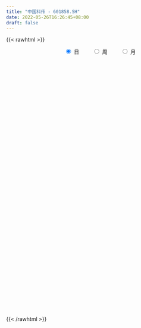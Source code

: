 ```yaml
---
title: "中国科传 - 601858.SH"
date: 2022-05-26T16:26:45+08:00
draft: false
---
```

{{< rawhtml >}}
    <div style="text-align: center">
        <label style="padding: 1rem;"><input style="margin-right: .5rem" type="radio" name="period" value="D" checked onclick="period_change(this)">日</label>
        <label style="padding: 1rem;"><input style="margin-right: .5rem" type="radio" name="period" value="W" onclick="period_change(this)">周</label>
        <label style="padding: 1rem;"><input style="margin-right: .5rem" type="radio" name="period" value="M" onclick="period_change(this)">月</label>
    </div>
    <div id="chart" style="height: 700px;"></div> 
    <script type="text/javascript">
        const D_v = [39406.49,16692.0,19010.21,21218.04,21566.32,25440.24,28082.03,21940.53,26221.08,32597.27,21403.2,27116.36,20577.0,17203.76,46041.04,13605.87,13523.92,15874.65,15093.33,42358.69,34094.04,13879.31,17635.33,15023.29,19244.38,21261.14,18899.7,31081.29,23337.58,22625.98,22853.0,15606.69,18237.94,12705.27,12821.27,10513.17,17553.24,26326.17,27180.14,19707.0,24884.36,16166.0,40531.16,35163.23,25353.0,12984.94,16773.32,18463.05,29772.71,19699.76,25048.66,27123.67,18246.99,21120.71,24139.57,28424.4,18717.94,11241.9,12782.73,12060.93,11306.0,13937.72,20019.0,15811.71,13445.22,14418.34,13661.59,12103.07,11683.7,17257.89,18188.13,27841.06,30797.78,16288.0,70909.4,34102.53,54784.49,46647.43,47448.19,42413.69,32607.28,63950.05,40221.82,32043.93,32840.97,32495.59,22792.63,31549.68,28760.06,58079.52,81816.86,39825.45,36144.0,24870.06,27213.0,25392.0,28769.58,21163.66,17530.0,16304.72,16152.0,14170.73,14531.14,13420.58,23321.0,23006.54,28191.32,18012.0,17338.26,26193.0,21781.61,19162.76,72332.66,40427.47,19938.6,15646.63,27261.33,18945.0,22229.89,18215.35,32114.0,19077.0,24574.0,24501.0,50056.31,22811.99,18759.03,18025.55,18940.0,16675.0,14286.77,17281.92,15219.0,13705.0,19361.28,15707.19,17037.0,21424.79,19747.85,17384.0,22414.92,23730.0,27518.8,59342.02,46647.63,67022.44,43686.81,40716.57,36373.0,38881.37,30996.0,29814.68,26384.18,17655.0,20641.36,56750.04,34499.64,53220.11,41638.4,45286.21,66148.33,39102.54,30677.5,24430.12,33469.4,34491.86,43176.0,33135.35,31469.04,43404.09,26912.46,23121.0,32938.0,38539.78,27064.51,20102.59,31705.43,27269.85,22592.0,136174.24,202810.71,105909.26,77133.48,57512.81,63627.07,42325.03,62923.2,53876.11,42613.6,78265.75,58317.52,25920.87,23540.22,39137.13,38843.57,45010.16,39545.05,48785.0,80090.61,68202.74,62185.81,48339.0,81224.81,45601.54,32031.02,50235.87,32655.76,21224.64,21183.14,25702.99,19973.0,28714.19,25050.17,28585.8,37535.63,52873.89,48445.45,34954.39,33772.76,44695.58,47867.65,47063.38,29438.0,53684.53,36379.55,30469.83,28869.68,30461.54,36731.29,55694.68,51777.0,38820.5,33303.58,27033.69,30671.69,27508.0,24788.39,24553.52,38203.0,15362.0,20816.79,87877.25,126583.25,66244.0,40886.0,38338.47,71533.41,51654.0,35753.65,27099.89]
const D_histogram = [0.0,-0.0031015385,-0.0110789428,-0.0185674671,-0.0277971981,-0.0270220308,-0.0149964013,-0.0051946261,-0.0022601012,-0.0099752123,-0.0140144879,-0.0099220881,-0.0164389015,-0.0211533402,-0.0374743009,-0.0421388219,-0.037918685,-0.0350867271,-0.0313298632,-0.0358044042,-0.0451220619,-0.046341324,-0.0423151316,-0.0332459474,-0.026386957,-0.0199682471,-0.0141228461,0.0003999764,0.0121582771,0.0190508394,0.02125723,0.0256464094,0.0187345504,0.0146317002,0.0137475652,0.0155340494,0.0156744873,0.0211218941,0.0225419602,0.0238646538,0.0237262327,0.0168816029,-0.0027804913,-0.0185902643,-0.0323906848,-0.0371144734,-0.0364551613,-0.0355641828,-0.0389608852,-0.0403109262,-0.0478736308,-0.0594629262,-0.0613457731,-0.0562681081,-0.0418602492,-0.0184352215,-0.001393371,0.008204735,0.0132535739,0.0221760874,0.0285410318,0.0322660532,0.0410875523,0.0391456312,0.036851751,0.0267154065,0.0217066809,0.0201249393,0.0188136837,0.0253559411,0.0351435277,0.0444575133,0.0528850727,0.0563656552,0.0704745278,0.0833248275,0.0996281433,0.1106322568,0.104722393,0.1004076534,0.0932609834,0.1055612229,0.1004470656,0.086371585,0.0716875587,0.0489321819,0.0375154264,0.0132968266,-0.0119628585,0.001128766,-0.002635737,-0.022505575,-0.0469097842,-0.0619208205,-0.0758599545,-0.0786509786,-0.0709381287,-0.0651805884,-0.0665454479,-0.0574732083,-0.0479473756,-0.0474617907,-0.0423489118,-0.0396126516,-0.0345901042,-0.0251281255,-0.0350203434,-0.040490596,-0.0479156136,-0.0579819288,-0.0588330866,-0.0479860609,-0.0621749214,-0.0752158616,-0.0732805385,-0.0657218751,-0.0523323486,-0.0358707752,-0.0201794183,-0.0051092155,0.0087933,0.0193005672,0.029637667,0.0367059645,0.0412712478,0.0426579519,0.0514551142,0.0490023305,0.0465351343,0.0428058229,0.0332779626,0.022453833,0.0081425858,0.0032263441,0.0089163105,0.0126391468,0.0174577662,0.0175653984,0.0204181874,0.0222427959,0.0245529692,0.0263522442,0.0295914449,0.0430685636,0.0538616598,0.0616457325,0.0548698945,0.0443037406,0.0452165175,0.0512586293,0.0454040797,0.0431453562,0.0406077893,0.0309159758,0.0127103798,0.0245554463,0.0277553622,0.0418982528,0.042279624,0.0358337153,0.0208975963,0.0186060934,0.014106882,0.009065802,-0.0030912549,-0.014596893,-0.0097415815,-0.0184763996,-0.0116167071,-0.0304155121,-0.0399910665,-0.0508506716,-0.0867188063,-0.0870442852,-0.1018911073,-0.0980256818,-0.0824109936,-0.061339165,-0.0365353689,0.0359774623,0.0681397797,0.0782752836,0.0738950825,0.0674978574,0.0447016731,0.0280363078,0.0268723494,0.0098970762,0.0062150739,-0.0240558276,-0.0297835056,-0.0369905989,-0.0325374881,-0.0183825606,-0.0090576758,0.0018770635,-0.0014347297,-0.014775447,-0.0126092519,-0.0027229709,0.012128238,0.004396311,-0.0502801729,-0.0669439249,-0.0747103287,-0.0578155168,-0.0466390659,-0.0376118311,-0.0290428276,-0.0313548677,-0.0275307372,-0.0180837632,-0.0100337457,0.0012087968,0.0189656574,0.0340879061,0.0568992309,0.0557628319,0.0503979436,0.0297855565,0.031899636,0.0129749801,0.0105440902,-0.0184596725,-0.0402201163,-0.0428064904,-0.0427144321,-0.0631872376,-0.0812925805,-0.1331557179,-0.1718846913,-0.1750705397,-0.1790251528,-0.1541283221,-0.1267798715,-0.1105266665,-0.0807680247,-0.0515784669,-0.0305399734,-0.0079855552,0.0156312292,0.0801217082,0.1098699951,0.1102890892,0.1060917586,0.1028082287,0.103226142,0.0782652717,0.0742654709,0.073871423]
const D_fast = [0.0,-0.0038769231,-0.0146240631,-0.0267544542,-0.0429334847,-0.0489138251,-0.040637296,-0.0321341772,-0.0297646776,-0.0399735919,-0.0475164894,-0.0459046116,-0.0565311505,-0.0665339242,-0.0922234601,-0.1074226866,-0.112682221,-0.1186219448,-0.1226975467,-0.1361231887,-0.1567213619,-0.169525955,-0.1760785456,-0.1753208482,-0.175058597,-0.1736319489,-0.1713172594,-0.1566944428,-0.1418965728,-0.1302413007,-0.1227206025,-0.1119198208,-0.1141480422,-0.1145929674,-0.1120402111,-0.1063702145,-0.1023111549,-0.0915832745,-0.0845277183,-0.0772388613,-0.0714457242,-0.0740699533,-0.0944271703,-0.1148845093,-0.1367826011,-0.150785008,-0.1592394862,-0.1672395534,-0.1803764772,-0.1918042496,-0.211335362,-0.2377903889,-0.2550096791,-0.2639990411,-0.2600562445,-0.2412400222,-0.2245465144,-0.2128972247,-0.2045349922,-0.190068457,-0.1765682546,-0.1647767199,-0.1456833327,-0.1378388461,-0.1309197885,-0.1343772814,-0.1339593367,-0.1305098435,-0.1271176782,-0.1142364355,-0.095662967,-0.0752346031,-0.0535857755,-0.0360137792,-0.0042862747,0.029395232,0.0706055836,0.1092677612,0.1295384957,0.1503256695,0.1664942453,0.2051847905,0.2251823996,0.2326998152,0.2359376786,0.2254153473,0.2233774484,0.2024830553,0.1742326555,0.1876064716,0.1831830343,0.1576868025,0.1215551473,0.0910639058,0.0581597832,0.0357060144,0.0256843321,0.0151467254,-0.0028544961,-0.0081505585,-0.0106115698,-0.0219914325,-0.0274657815,-0.0346326843,-0.038257663,-0.0350777156,-0.0537250194,-0.069317921,-0.0887218419,-0.1132836393,-0.1288430688,-0.1299925583,-0.1597251491,-0.1915700548,-0.2079548663,-0.2168266717,-0.2165202323,-0.2090263527,-0.1983798504,-0.1845869515,-0.168486111,-0.1531537019,-0.1354071854,-0.1191623968,-0.1042793016,-0.0922281095,-0.0705671686,-0.0607693697,-0.0516027823,-0.044630638,-0.0458390076,-0.0510496789,-0.0633252798,-0.0674349354,-0.0595158913,-0.0526332683,-0.0434502073,-0.0389512256,-0.0309938897,-0.0236085823,-0.0151601667,-0.0067728306,0.0038642313,0.0281084909,0.0523670021,0.0755625079,0.0825041435,0.0830139247,0.0952308311,0.1140876001,0.1195840704,0.128111686,0.1357260664,0.1337632469,0.1187352459,0.1367191739,0.1468579304,0.1714753842,0.1824266613,0.1849391815,0.1752274616,0.177587482,0.1766149911,0.1738403616,0.160910491,0.1457556296,0.1481755458,0.1348216278,0.1387771435,0.1123744605,0.0928011395,0.0692288665,0.0116810301,-0.01040552,-0.050725119,-0.0713661139,-0.0763541742,-0.0706171368,-0.0549471828,0.0265600139,0.0757572762,0.105461601,0.1195551706,0.1300324098,0.1184116438,0.1087553554,0.1143094844,0.0998084802,0.0976802464,0.061395388,0.0482218336,0.0317670906,0.0280858293,0.0376451166,0.0447055826,0.0561095877,0.0524391121,0.0354045331,0.0344184152,0.0436239535,0.0615072219,0.0548743726,-0.0123721545,-0.0457718877,-0.0722158737,-0.069774941,-0.0702582566,-0.0706339795,-0.0693256829,-0.0794764399,-0.0825349938,-0.0776089606,-0.0720673794,-0.0605226378,-0.0380243628,-0.0143801375,0.0226559949,0.0354603039,0.0426949015,0.0295289036,0.039617892,0.0239369811,0.0241421138,-0.009476567,-0.0412920398,-0.0545800366,-0.0651665864,-0.1014362013,-0.1398646893,-0.2250167561,-0.3067169024,-0.3536703857,-0.4023812869,-0.4160165368,-0.4203630541,-0.4317415158,-0.4221748801,-0.405879939,-0.3924764389,-0.3719184095,-0.3443938178,-0.2598729118,-0.202657126,-0.1746657597,-0.1523401506,-0.1299216233,-0.1036971745,-0.109091727,-0.09452516,-0.0764513522]
const D_slow = [0.0,-0.0007753846,-0.0035451203,-0.0081869871,-0.0151362866,-0.0218917943,-0.0256408946,-0.0269395512,-0.0275045765,-0.0299983795,-0.0335020015,-0.0359825235,-0.0400922489,-0.045380584,-0.0547491592,-0.0652838647,-0.0747635359,-0.0835352177,-0.0913676835,-0.1003187845,-0.1115993,-0.123184631,-0.1337634139,-0.1420749008,-0.14867164,-0.1536637018,-0.1571944133,-0.1570944192,-0.1540548499,-0.1492921401,-0.1439778326,-0.1375662302,-0.1328825926,-0.1292246676,-0.1257877763,-0.1219042639,-0.1179856421,-0.1127051686,-0.1070696785,-0.1011035151,-0.0951719569,-0.0909515562,-0.091646679,-0.0962942451,-0.1043919163,-0.1136705346,-0.1227843249,-0.1316753706,-0.1414155919,-0.1514933235,-0.1634617312,-0.1783274627,-0.193663906,-0.207730933,-0.2181959953,-0.2228048007,-0.2231531434,-0.2211019597,-0.2177885662,-0.2122445443,-0.2051092864,-0.1970427731,-0.186770885,-0.1769844772,-0.1677715395,-0.1610926879,-0.1556660176,-0.1506347828,-0.1459313619,-0.1395923766,-0.1308064947,-0.1196921164,-0.1064708482,-0.0923794344,-0.0747608025,-0.0539295956,-0.0290225597,-0.0013644956,0.0248161027,0.0499180161,0.0732332619,0.0996235676,0.124735334,0.1463282303,0.1642501199,0.1764831654,0.185862022,0.1891862287,0.186195514,0.1864777055,0.1858187713,0.1801923775,0.1684649315,0.1529847264,0.1340197377,0.1143569931,0.0966224609,0.0803273138,0.0636909518,0.0493226498,0.0373358058,0.0254703582,0.0148831302,0.0049799673,-0.0036675587,-0.0099495901,-0.018704676,-0.028827325,-0.0408062283,-0.0553017105,-0.0700099822,-0.0820064974,-0.0975502277,-0.1163541931,-0.1346743278,-0.1511047966,-0.1641878837,-0.1731555775,-0.1782004321,-0.179477736,-0.177279411,-0.1724542692,-0.1650448524,-0.1558683613,-0.1455505494,-0.1348860614,-0.1220222828,-0.1097717002,-0.0981379166,-0.0874364609,-0.0791169702,-0.073503512,-0.0714678655,-0.0706612795,-0.0684322019,-0.0652724152,-0.0609079736,-0.056516624,-0.0514120771,-0.0458513782,-0.0397131359,-0.0331250748,-0.0257272136,-0.0149600727,-0.0014946577,0.0139167754,0.027634249,0.0387101842,0.0500143136,0.0628289709,0.0741799908,0.0849663298,0.0951182771,0.1028472711,0.106024866,0.1121637276,0.1191025682,0.1295771314,0.1401470374,0.1491054662,0.1543298653,0.1589813886,0.1625081091,0.1647745596,0.1640017459,0.1603525226,0.1579171273,0.1532980274,0.1503938506,0.1427899726,0.132792206,0.1200795381,0.0983998365,0.0766387652,0.0511659883,0.0266595679,0.0060568195,-0.0092779718,-0.018411814,-0.0094174484,0.0076174965,0.0271863174,0.0456600881,0.0625345524,0.0737099707,0.0807190476,0.087437135,0.089911404,0.0914651725,0.0854512156,0.0780053392,0.0687576895,0.0606233175,0.0560276773,0.0537632583,0.0542325242,0.0538738418,0.05017998,0.0470276671,0.0463469244,0.0493789839,0.0504780616,0.0379080184,0.0211720372,0.002494455,-0.0119594242,-0.0236191907,-0.0330221484,-0.0402828553,-0.0481215723,-0.0550042566,-0.0595251974,-0.0620336338,-0.0617314346,-0.0569900202,-0.0484680437,-0.034243236,-0.020302528,-0.0077030421,-0.000256653,0.007718256,0.0109620011,0.0135980236,0.0089831055,-0.0010719236,-0.0117735462,-0.0224521542,-0.0382489636,-0.0585721088,-0.0918610382,-0.1348322111,-0.178599846,-0.2233561342,-0.2618882147,-0.2935831826,-0.3212148492,-0.3414068554,-0.3543014721,-0.3619364655,-0.3639328543,-0.360025047,-0.3399946199,-0.3125271212,-0.2849548489,-0.2584319092,-0.232729852,-0.2069233165,-0.1873569986,-0.1687906309,-0.1503227752]
const D_data = [['2021-05-17', 9.459, 9.527, 9.3131, 9.5951],['2021-05-18', 9.459, 9.4784, 9.4104, 9.5173],['2021-05-19', 9.4784, 9.3812, 9.3715, 9.527],['2021-05-20', 9.3326, 9.3326, 9.2354, 9.459],['2021-05-21', 9.3326, 9.2451, 9.2354, 9.4979],['2021-05-24', 9.2451, 9.3229, 9.1965, 9.3909],['2021-05-25', 9.352, 9.4784, 9.284, 9.4881],['2021-05-26', 9.4784, 9.4979, 9.4298, 9.5465],['2021-05-27', 9.4687, 9.4395, 9.4298, 9.5465],['2021-05-28', 9.4784, 9.284, 9.2159, 9.4784],['2021-05-31', 9.2645, 9.284, 9.1965, 9.3229],['2021-06-01', 9.2937, 9.3715, 9.2548, 9.4006],['2021-06-02', 9.3812, 9.2159, 9.2062, 9.3909],['2021-06-03', 9.1868, 9.1868, 9.1673, 9.284],['2021-06-04', 9.2062, 8.9535, 8.8951, 9.2354],['2021-06-07', 8.9826, 9.0021, 8.9437, 9.0312],['2021-06-08', 9.0021, 9.0701, 8.9535, 9.0896],['2021-06-09', 9.0604, 9.0312, 8.9826, 9.0993],['2021-06-10', 9.0409, 9.0215, 9.0021, 9.0798],['2021-06-11', 9.0021, 8.8757, 8.7979, 9.0312],['2021-06-15', 8.8951, 8.7299, 8.691, 8.8951],['2021-06-16', 8.7299, 8.7493, 8.7007, 8.8174],['2021-06-17', 8.759, 8.7687, 8.7201, 8.8368],['2021-06-18', 8.7687, 8.8174, 8.7104, 8.8465],['2021-06-21', 8.8271, 8.7882, 8.7201, 8.8562],['2021-06-22', 8.759, 8.7785, 8.7396, 8.8174],['2021-06-23', 8.7687, 8.7687, 8.7201, 8.8174],['2021-06-24', 8.7882, 8.9048, 8.7785, 8.9437],['2021-06-25', 8.9048, 8.9243, 8.866, 8.9729],['2021-06-28', 8.9146, 8.9048, 8.8854, 9.0021],['2021-06-29', 8.9243, 8.866, 8.8368, 8.9826],['2021-06-30', 8.89, 8.91, 8.84, 8.91],['2021-07-01', 8.96, 8.76, 8.76, 8.96],['2021-07-02', 8.76, 8.76, 8.72, 8.83],['2021-07-05', 8.75, 8.78, 8.73, 8.81],['2021-07-06', 8.75, 8.81, 8.75, 8.86],['2021-07-07', 8.81, 8.79, 8.77, 8.83],['2021-07-08', 8.78, 8.87, 8.78, 8.98],['2021-07-09', 8.86, 8.84, 8.8, 8.92],['2021-07-12', 8.9, 8.85, 8.82, 8.92],['2021-07-13', 8.86, 8.84, 8.75, 8.89],['2021-07-14', 8.78, 8.74, 8.7, 8.83],['2021-07-15', 8.77, 8.5, 8.4, 8.77],['2021-07-16', 8.48, 8.43, 8.34, 8.69],['2021-07-19', 8.39, 8.34, 8.24, 8.43],['2021-07-20', 8.36, 8.36, 8.27, 8.37],['2021-07-21', 8.38, 8.37, 8.36, 8.47],['2021-07-22', 8.37, 8.33, 8.3, 8.4],['2021-07-23', 8.33, 8.22, 8.19, 8.35],['2021-07-26', 8.23, 8.18, 8.08, 8.29],['2021-07-27', 8.18, 8.02, 7.99, 8.26],['2021-07-28', 8.03, 7.85, 7.8, 8.07],['2021-07-29', 7.9, 7.86, 7.83, 7.96],['2021-07-30', 7.86, 7.88, 7.72, 7.89],['2021-08-02', 7.88, 7.98, 7.73, 8.01],['2021-08-03', 8.0, 8.14, 7.94, 8.28],['2021-08-04', 8.1, 8.13, 8.03, 8.18],['2021-08-05', 8.11, 8.08, 8.04, 8.15],['2021-08-06', 8.09, 8.04, 7.95, 8.1],['2021-08-09', 8.06, 8.11, 8.0, 8.14],['2021-08-10', 8.07, 8.11, 8.03, 8.13],['2021-08-11', 8.13, 8.1, 8.08, 8.13],['2021-08-12', 8.09, 8.2, 8.08, 8.25],['2021-08-13', 8.19, 8.09, 8.06, 8.24],['2021-08-16', 8.1, 8.08, 8.05, 8.13],['2021-08-17', 8.08, 7.95, 7.92, 8.11],['2021-08-18', 7.92, 7.97, 7.9, 8.0],['2021-08-19', 7.96, 7.99, 7.95, 8.03],['2021-08-20', 7.99, 7.98, 7.9, 7.99],['2021-08-23', 7.98, 8.09, 7.96, 8.12],['2021-08-24', 8.1, 8.18, 8.08, 8.21],['2021-08-25', 8.12, 8.24, 8.12, 8.3],['2021-08-26', 8.22, 8.3, 8.16, 8.35],['2021-08-27', 8.3, 8.3, 8.24, 8.35],['2021-08-30', 8.56, 8.52, 8.44, 8.77],['2021-08-31', 8.61, 8.63, 8.47, 8.69],['2021-09-01', 8.65, 8.82, 8.59, 8.9],['2021-09-02', 8.83, 8.91, 8.77, 8.95],['2021-09-03', 8.91, 8.8, 8.72, 8.99],['2021-09-06', 8.78, 8.88, 8.76, 8.98],['2021-09-07', 8.9, 8.9, 8.84, 8.95],['2021-09-08', 8.92, 9.25, 8.92, 9.36],['2021-09-09', 9.24, 9.15, 9.08, 9.28],['2021-09-10', 9.13, 9.08, 8.98, 9.24],['2021-09-13', 9.07, 9.08, 8.98, 9.25],['2021-09-14', 9.2, 8.95, 8.92, 9.2],['2021-09-15', 8.92, 9.06, 8.9, 9.12],['2021-09-16', 9.06, 8.85, 8.8, 9.09],['2021-09-17', 8.85, 8.73, 8.71, 8.89],['2021-09-22', 8.72, 9.2, 8.6, 9.25],['2021-09-23', 9.33, 9.04, 9.01, 9.54],['2021-09-24', 8.98, 8.79, 8.78, 9.02],['2021-09-27', 8.79, 8.61, 8.6, 8.84],['2021-09-28', 8.6, 8.6, 8.52, 8.73],['2021-09-29', 8.58, 8.5, 8.41, 8.58],['2021-09-30', 8.52, 8.55, 8.43, 8.57],['2021-10-08', 8.54, 8.65, 8.53, 8.7],['2021-10-11', 8.73, 8.62, 8.58, 8.78],['2021-10-12', 8.62, 8.5, 8.44, 8.66],['2021-10-13', 8.5, 8.61, 8.46, 8.65],['2021-10-14', 8.65, 8.63, 8.5, 8.69],['2021-10-15', 8.6, 8.51, 8.51, 8.65],['2021-10-18', 8.47, 8.55, 8.47, 8.58],['2021-10-19', 8.47, 8.51, 8.46, 8.58],['2021-10-20', 8.52, 8.53, 8.5, 8.68],['2021-10-21', 8.5, 8.6, 8.49, 8.64],['2021-10-22', 8.62, 8.33, 8.32, 8.62],['2021-10-25', 8.32, 8.31, 8.2, 8.38],['2021-10-26', 8.32, 8.21, 8.19, 8.38],['2021-10-27', 8.2, 8.08, 8.0, 8.22],['2021-10-28', 7.98, 8.11, 7.98, 8.18],['2021-10-29', 8.11, 8.23, 8.03, 8.25],['2021-11-01', 8.12, 7.85, 7.83, 8.2],['2021-11-02', 7.84, 7.72, 7.65, 7.87],['2021-11-03', 7.69, 7.8, 7.69, 7.81],['2021-11-04', 7.82, 7.82, 7.76, 7.83],['2021-11-05', 7.79, 7.88, 7.79, 8.01],['2021-11-08', 7.91, 7.94, 7.81, 7.99],['2021-11-09', 7.9, 7.97, 7.89, 8.02],['2021-11-10', 7.93, 8.01, 7.9, 8.02],['2021-11-11', 7.99, 8.05, 7.95, 8.07],['2021-11-12', 8.08, 8.06, 7.97, 8.08],['2021-11-15', 8.05, 8.11, 8.01, 8.18],['2021-11-16', 8.14, 8.12, 8.05, 8.16],['2021-11-17', 8.12, 8.13, 8.04, 8.22],['2021-11-18', 8.15, 8.12, 8.06, 8.17],['2021-11-19', 8.07, 8.26, 8.07, 8.29],['2021-11-22', 8.2, 8.16, 8.14, 8.24],['2021-11-23', 8.16, 8.17, 8.13, 8.2],['2021-11-24', 8.15, 8.16, 8.1, 8.21],['2021-11-25', 8.16, 8.07, 8.06, 8.17],['2021-11-26', 8.09, 8.01, 8.0, 8.09],['2021-11-29', 7.9, 7.9, 7.88, 7.95],['2021-11-30', 7.91, 7.96, 7.91, 8.0],['2021-12-01', 7.97, 8.09, 7.93, 8.09],['2021-12-02', 8.05, 8.09, 8.04, 8.16],['2021-12-03', 8.15, 8.13, 8.07, 8.18],['2021-12-06', 8.15, 8.09, 8.07, 8.17],['2021-12-07', 8.11, 8.14, 8.01, 8.17],['2021-12-08', 8.13, 8.15, 8.06, 8.16],['2021-12-09', 8.16, 8.18, 8.13, 8.26],['2021-12-10', 8.19, 8.2, 8.13, 8.26],['2021-12-13', 8.18, 8.25, 8.16, 8.31],['2021-12-14', 8.25, 8.45, 8.22, 8.51],['2021-12-15', 8.41, 8.52, 8.36, 8.56],['2021-12-16', 8.51, 8.58, 8.41, 8.68],['2021-12-17', 8.58, 8.45, 8.44, 8.64],['2021-12-20', 8.45, 8.4, 8.38, 8.53],['2021-12-21', 8.42, 8.56, 8.36, 8.62],['2021-12-22', 8.6, 8.69, 8.58, 8.77],['2021-12-23', 8.68, 8.59, 8.52, 8.76],['2021-12-24', 8.59, 8.66, 8.51, 8.73],['2021-12-27', 8.69, 8.69, 8.45, 8.73],['2021-12-28', 8.69, 8.61, 8.56, 8.73],['2021-12-29', 8.64, 8.46, 8.44, 8.64],['2021-12-30', 8.44, 8.85, 8.44, 8.86],['2021-12-31', 8.83, 8.82, 8.7, 8.88],['2022-01-04', 8.81, 9.05, 8.81, 9.08],['2022-01-05', 9.03, 8.97, 8.86, 9.17],['2022-01-06', 8.94, 8.92, 8.84, 9.01],['2022-01-07', 8.96, 8.8, 8.75, 9.12],['2022-01-10', 8.78, 8.95, 8.68, 8.98],['2022-01-11', 8.92, 8.94, 8.88, 9.05],['2022-01-12', 8.94, 8.94, 8.85, 8.99],['2022-01-13', 8.95, 8.83, 8.83, 9.08],['2022-01-14', 8.83, 8.79, 8.75, 8.98],['2022-01-17', 8.83, 8.99, 8.83, 9.05],['2022-01-18', 8.99, 8.82, 8.78, 9.06],['2022-01-19', 8.85, 9.02, 8.75, 9.05],['2022-01-20', 8.99, 8.67, 8.64, 9.0],['2022-01-21', 8.66, 8.7, 8.64, 8.83],['2022-01-24', 8.66, 8.61, 8.53, 8.72],['2022-01-25', 8.61, 8.13, 8.13, 8.63],['2022-01-26', 8.15, 8.42, 8.15, 8.46],['2022-01-27', 8.46, 8.13, 8.13, 8.46],['2022-01-28', 8.19, 8.26, 8.06, 8.3],['2022-02-07', 8.31, 8.39, 8.19, 8.4],['2022-02-08', 8.37, 8.5, 8.32, 8.51],['2022-02-09', 8.47, 8.63, 8.45, 8.65],['2022-02-10', 8.63, 9.49, 8.59, 9.49],['2022-02-11', 9.72, 9.31, 9.22, 9.73],['2022-02-14', 9.24, 9.21, 9.15, 9.43],['2022-02-15', 9.25, 9.11, 8.99, 9.26],['2022-02-16', 9.1, 9.12, 9.01, 9.16],['2022-02-17', 9.1, 8.89, 8.86, 9.16],['2022-02-18', 8.82, 8.9, 8.81, 8.93],['2022-02-21', 8.87, 9.08, 8.86, 9.08],['2022-02-22', 9.02, 8.86, 8.79, 9.03],['2022-02-23', 8.91, 8.99, 8.83, 9.07],['2022-02-24', 8.96, 8.57, 8.44, 9.01],['2022-02-25', 8.69, 8.77, 8.64, 8.99],['2022-02-28', 8.87, 8.7, 8.57, 8.87],['2022-03-01', 8.66, 8.82, 8.66, 8.86],['2022-03-02', 8.71, 8.98, 8.7, 9.05],['2022-03-03', 9.01, 8.98, 8.92, 9.08],['2022-03-04', 8.96, 9.06, 8.88, 9.07],['2022-03-07', 9.06, 8.91, 8.86, 9.06],['2022-03-08', 8.91, 8.74, 8.56, 8.93],['2022-03-09', 8.74, 8.9, 8.44, 9.17],['2022-03-10', 9.08, 9.03, 8.97, 9.24],['2022-03-11', 8.99, 9.17, 8.76, 9.2],['2022-03-14', 9.17, 8.92, 8.91, 9.23],['2022-03-15', 8.79, 8.15, 8.1, 8.87],['2022-03-16', 8.26, 8.39, 7.99, 8.41],['2022-03-17', 8.39, 8.38, 8.34, 8.54],['2022-03-18', 8.38, 8.66, 8.3, 8.74],['2022-03-21', 8.75, 8.62, 8.54, 8.75],['2022-03-22', 8.63, 8.61, 8.55, 8.71],['2022-03-23', 8.6, 8.62, 8.59, 8.72],['2022-03-24', 8.52, 8.47, 8.46, 8.57],['2022-03-25', 8.51, 8.52, 8.43, 8.6],['2022-03-28', 8.41, 8.6, 8.36, 8.71],['2022-03-29', 8.62, 8.61, 8.53, 8.67],['2022-03-30', 8.63, 8.69, 8.6, 8.77],['2022-03-31', 8.64, 8.85, 8.62, 8.86],['2022-04-01', 8.79, 8.92, 8.74, 8.94],['2022-04-06', 8.88, 9.15, 8.88, 9.18],['2022-04-07', 9.11, 8.95, 8.95, 9.15],['2022-04-08', 8.95, 8.92, 8.78, 9.05],['2022-04-11', 8.99, 8.69, 8.66, 9.01],['2022-04-12', 8.73, 8.95, 8.64, 8.95],['2022-04-13', 8.88, 8.66, 8.65, 8.91],['2022-04-14', 8.7, 8.82, 8.6, 8.9],['2022-04-15', 8.81, 8.4, 8.4, 8.81],['2022-04-18', 8.39, 8.33, 8.19, 8.4],['2022-04-19', 8.26, 8.47, 8.26, 8.53],['2022-04-20', 8.51, 8.46, 8.42, 8.68],['2022-04-21', 8.45, 8.1, 8.09, 8.49],['2022-04-22', 8.08, 7.96, 7.9, 8.09],['2022-04-25', 7.88, 7.25, 7.17, 7.9],['2022-04-26', 7.25, 7.03, 7.01, 7.4],['2022-04-27', 7.01, 7.2, 6.91, 7.24],['2022-04-28', 7.12, 7.0, 6.95, 7.22],['2022-04-29', 7.06, 7.25, 7.03, 7.31],['2022-05-05', 7.25, 7.27, 7.17, 7.43],['2022-05-06', 7.17, 7.11, 7.06, 7.19],['2022-05-09', 7.14, 7.28, 7.1, 7.29],['2022-05-10', 7.24, 7.33, 7.14, 7.36],['2022-05-11', 7.29, 7.28, 7.26, 7.47],['2022-05-12', 7.28, 7.35, 7.23, 7.37],['2022-05-13', 7.36, 7.44, 7.36, 7.48],['2022-05-16', 7.46, 8.18, 7.46, 8.18],['2022-05-17', 7.9, 8.03, 7.75, 8.1],['2022-05-18', 7.95, 7.79, 7.75, 8.06],['2022-05-19', 7.7, 7.77, 7.59, 7.78],['2022-05-20', 7.77, 7.81, 7.7, 7.81],['2022-05-23', 8.14, 7.9, 7.89, 8.43],['2022-05-24', 7.91, 7.56, 7.56, 7.95],['2022-05-25', 7.53, 7.78, 7.53, 7.84],['2022-05-26', 7.83, 7.85, 7.71, 7.86]]
const W_v = [204553.62,194222.95,174289.81,205194.3,149784.63,211369.75,1478242.8300000001,1156191.1400000001,750364.7100000001,354417.32,305736.43,196732.22,368594.67,494410.71,190173.83,156235.04,201639.96,150917.28,126379.47,95065.84,147281.52,114775.76,98632.18,348068.66,179491.38,160075.87,223170.78,282867.46,151707.47,120981.92,40891.75,27517.72,107409.67,136489.4,237936.96,164103.68,144930.94,109630.52,1166599.8599999999,937526.9500000001,767476.72,257005.78,386024.19,266777.25,881702.77,1164616.9500000002,917791.29,952425.9999999999,403415.7,454276.18,432133.02,358124.78,246994.94,243418.89,296682.69,198333.74,200092.52,195171.34,457773.0600000001,444341.13,310786.51,260634.26,172669.77,160693.8,100922.16,132914.04,184382.03,308213.79,315140.34,225848.32,500759.97,926515.01,282862.81,193364.05,182091.5,159755.92,319340.86,134373.43,116301.32,167066.82,558275.64,538311.92,656967.0800000001,613677.1900000001,647785.89,547944.1599999999,408909.27,552771.35,597684.25,1045026.1900000001,421572.64,176321.2,403229.2,344204.01,204813.6,229083.18,367257.81,957308.76,972717.8,788665.95,424635.92,262019.01,242293.62,271229.76,209582.01,200945.01,149075.36,185957.95,242085.38,537602.37,318904.19,331379.9,263428.97,28777.56,185496.47,276242.13,186957.74,166872.49,195586.31,275157.19,336168.81,325276.8099999999,134529.58,201166.48,311433.77,165833.05,172288.41,359925.86,420880.04,234436.13,267074.07,294144.9,249489.24,331741.59,190800.06,168815.48,147480.23,137309.76,110140.63,101977.2,146102.63,248431.59,126813.69,103790.42,166827.74,204497.18,106922.15,135242.58,201400.91,171998.41,67649.44,141943.15,348195.93,317003.36,244850.9,178025.68,307193.31,409078.33,265245.04,186347.93,750584.0499999999,299570.76,265165.7,210797.74,133822.8,53236.69,319811.75,534451.1,246459.16,248757.73,204754.83,186623.66,248611.59,541269.98,186002.97,113977.42,108381.85,109044.14,147443.79,208323.96,118953.4,111615.85,123552.47,57013.88,105002.57,254012.0599999999,166940.5,125613.37,111473.26,140760.13,95908.83,106642.51,145233.44,202347.39,193021.0,34383.66,131843.06,117893.06,134281.15,132341.36,100456.46,80631.97,113824.09,92028.88,94393.99,136451.75,103347.02,111239.79,95306.54,73135.36,65311.92,110372.86,253892.04,211236.77,148438.93,179721.83,113619.06,28769.58,85321.11,102470.58,102487.63,175606.69,110581.24,140702.33,85209.24,81029.47,104701.56,244217.7,176781.62,155930.22,206293.05,162171.42,178096.94,141765.88,420552.23,346507.65,295996.18,172451.95,298809.21,257432.24,120739.53,172759.68,117172.6,222749.14,162911.89,206629.45,58179.69,123723.7,359928.97,186040.95]
const W_histogram = [0.0,-0.0682785185,-0.0930887935,-0.1081397703,-0.1261342929,-0.1114939821,0.079236918,0.1718583354,0.2024875961,0.1785372474,0.1645646268,0.1168385721,0.1368692499,0.0667974242,0.0138247804,-0.0607081572,-0.0865265993,-0.1633835894,-0.229232275,-0.2426487421,-0.2546008502,-0.2561192305,-0.2332102214,-0.1796353772,-0.135359408,-0.1143617944,-0.0850481264,-0.052452068,-0.0870792574,-0.1606336001,-0.1771836891,-0.1638616287,-0.1303542799,-0.0797195475,-0.0374468636,-0.0464844662,-0.0247527913,-0.0002621976,0.1291758176,0.157590222,0.1202491517,0.1158166626,0.1076262027,0.1121147456,0.1483994698,0.1958445397,0.2325071912,0.2039151118,0.0994316402,0.0521678959,0.0039175379,-0.026144508,-0.0606634031,-0.0483753138,-0.0772594866,-0.0934557429,-0.112105454,-0.1274349401,-0.0865121755,-0.0587197641,-0.0302311768,0.006918475,0.0270288841,-0.0225645474,-0.045638418,-0.0459521366,-0.0125742098,0.0299444222,0.0758951249,0.0779872705,0.1578630975,0.1806027542,0.1502468856,0.1270638231,0.0887976114,0.0947585431,0.0893020492,0.0683287582,0.059084556,0.0533171208,0.0818823234,0.1411378813,0.1637243383,0.1786562869,0.2195732362,0.2741316946,0.279465854,0.3712591956,0.3963753158,0.3509376309,0.2176135248,0.1442827522,0.0619985706,-0.0247438445,-0.1193198659,-0.1369757127,-0.09311382,-0.0423412295,0.0777615342,0.102137056,0.0824944225,0.0373098937,-0.0024421266,-0.0305030281,-0.105676496,-0.200115809,-0.2142020449,-0.1961686643,-0.1877172885,-0.1286870309,-0.0699654149,-0.042959145,-0.0815727162,-0.1146819487,-0.0857506402,-0.0679412021,-0.0797837076,-0.0990639867,-0.0809965217,-0.1114841008,-0.0701484062,-0.105677378,-0.125211226,-0.1206339658,-0.1082100691,-0.1070931002,-0.0775800111,-0.0152124218,0.0231336187,0.0096756284,-0.0313120492,-0.0447365025,-0.0108698206,-0.0434350513,-0.0403743917,-0.0874664408,-0.1134325898,-0.1488713848,-0.1837937445,-0.1814515395,-0.1694634403,-0.1486275733,-0.1461207349,-0.1110897241,-0.0925539296,-0.1131081722,-0.1154422541,-0.0950197085,-0.0624066813,-0.0273706583,-0.008416992,0.0262664398,0.0790843448,0.1118951477,0.1035086933,0.1179036268,0.1033579212,0.1375892357,0.1531301138,0.1557988773,0.2435762175,0.2653970985,0.2949980283,0.2577601979,0.2091583809,0.2069993834,0.1758936804,0.1539312103,0.1099543691,0.0511389203,-0.0009788662,-0.0281805386,-0.0264815833,-0.0433027917,-0.0974273719,-0.1346551647,-0.1782621919,-0.17229991,-0.1823432636,-0.1431535901,-0.1337757148,-0.1296257823,-0.1410744981,-0.1167124636,-0.0281071426,0.0155247051,0.0565720232,0.0496653675,0.0390140849,0.0543926439,0.0529026148,0.0718189818,0.0905768611,0.0850968094,0.0316329705,-0.0001636459,-0.0018238019,-0.0173826839,-0.023426609,-0.0467107619,-0.063346975,-0.0735554653,-0.0684897118,-0.0712671618,-0.0630618938,-0.0795299291,-0.0976546337,-0.1239413012,-0.1217744192,-0.1086293896,-0.0992557917,-0.0650696143,-0.0054880023,0.0528602317,0.0670510902,0.078833472,0.0691636388,0.0680952493,0.0570026426,0.0375259164,0.0188350727,-0.014380735,-0.0211031429,-0.0095431497,-0.0158262936,-0.0093151903,0.0017041243,0.0264547434,0.0559014073,0.0834295246,0.0966347325,0.1005883059,0.0932012069,0.0565446315,0.098423556,0.0939335315,0.0782705749,0.0830507434,0.0887172134,0.0548729982,0.0215258896,0.0246509449,0.0248889755,-0.0099369153,-0.0597865007,-0.1335339528,-0.1817137422,-0.1809340874,-0.1465433804,-0.1136145617]
const W_fast = [0.0,-0.0853481481,-0.1334306215,-0.1755165408,-0.2250446367,-0.2382778214,-0.0277376918,0.1078483094,0.1890994692,0.2097834324,0.2369519684,0.2184355568,0.272683547,0.2193110773,0.1697946287,0.0800846518,0.0326345599,-0.0850683276,-0.2082250819,-0.2823037346,-0.3579060553,-0.4234542432,-0.4588477894,-0.4501817895,-0.4397456723,-0.4473385073,-0.4392868709,-0.4198038295,-0.4762008333,-0.589913576,-0.6507595872,-0.6784029341,-0.6774841553,-0.6467793097,-0.6138683417,-0.6345270609,-0.6189835838,-0.5945585395,-0.4328265699,-0.36501461,-0.3722933923,-0.3477717159,-0.329055625,-0.2965383957,-0.2231538041,-0.1267475993,-0.0319581499,-0.0095714514,-0.089197013,-0.1234187833,-0.1706897568,-0.2072879297,-0.2569726756,-0.2567784148,-0.3049774592,-0.3445376512,-0.3912137258,-0.4384019469,-0.4191072262,-0.4059947558,-0.3850639627,-0.3461846922,-0.3193170621,-0.3745516304,-0.4090351055,-0.4208368583,-0.3906024839,-0.3405977463,-0.2756732625,-0.2540842992,-0.1347426978,-0.0668523526,-0.0596464997,-0.0510636065,-0.0671304154,-0.0374798479,-0.0206108294,-0.0245019309,-0.0189749941,-0.0114131491,0.0376226343,0.1321626625,0.1956802041,0.2552762244,0.3510864828,0.4741778649,0.5493784878,0.7339866283,0.8581965774,0.9004933002,0.8215725753,0.7843124908,0.7175279518,0.6245995757,0.5001935878,0.4482938128,0.4688772505,0.5090645336,0.6486076809,0.6985174666,0.6994984387,0.6636413834,0.6232788314,0.5875921729,0.485999581,0.3415313157,0.2738945687,0.2428857832,0.2044078369,0.2312663367,0.272496599,0.2887630827,0.2297563324,0.1679766127,0.1754702611,0.1762943987,0.1445059663,0.1004596906,0.0982780251,0.0399194208,0.0637180138,0.0017696976,-0.0490669569,-0.0746481882,-0.0892768088,-0.1149331149,-0.1048150286,-0.0462505447,-0.0021210996,-0.0131601828,-0.0619758726,-0.0865844516,-0.0554352248,-0.0988592184,-0.1058921567,-0.174850816,-0.2291751125,-0.3018317537,-0.3827025495,-0.4257232294,-0.4561009902,-0.4724220166,-0.5064453619,-0.4991867821,-0.50378947,-0.5526207557,-0.5838154011,-0.5871477826,-0.5701364258,-0.5419430673,-0.525093649,-0.4838436072,-0.4112546161,-0.3504700262,-0.3329793074,-0.2891084672,-0.2778146924,-0.209186069,-0.1553626624,-0.1137441797,0.0349272149,0.1230973706,0.2264478074,0.2536500265,0.2573378047,0.3069286531,0.3197963701,0.3363167027,0.3198284538,0.273797735,0.221435232,0.1871884249,0.1822669843,0.1546200781,0.0761386549,0.0052470709,-0.0829255043,-0.1200381999,-0.1756673694,-0.1722660934,-0.1963321468,-0.2245886599,-0.2713060002,-0.2761220816,-0.1945435462,-0.1470305223,-0.0918401984,-0.0863305121,-0.0872282735,-0.0582515535,-0.046515929,-0.0096448165,0.031757278,0.0475514287,0.0019958324,-0.0298416955,-0.031957802,-0.051862355,-0.0637629323,-0.0987247757,-0.1311977325,-0.1597950891,-0.1718517636,-0.1924460041,-0.2000062095,-0.2363567271,-0.2788950901,-0.3361670829,-0.3644438057,-0.3784561235,-0.3938964736,-0.3759776998,-0.3177680884,-0.2462047964,-0.2152511654,-0.1837604155,-0.176139339,-0.1601839162,-0.1570258623,-0.1671211093,-0.1811031848,-0.2179141764,-0.22991237,-0.2207381642,-0.2309778814,-0.2267955758,-0.21535023,-0.1839859252,-0.1405639094,-0.0921784109,-0.0548145199,-0.0257138701,-0.0098006673,-0.0323210848,0.0341637286,0.053157087,0.0570617741,0.0826046285,0.1104504018,0.0903244361,0.0623588,0.0716465915,0.078106866,0.0407967463,-0.0239994642,-0.1311304045,-0.2247386294,-0.2691924965,-0.2714376345,-0.2669124563]
const W_slow = [0.0,-0.0170696296,-0.040341828,-0.0673767706,-0.0989103438,-0.1267838393,-0.1069746098,-0.064010026,-0.0133881269,0.0312461849,0.0723873416,0.1015969846,0.1358142971,0.1525136532,0.1559698483,0.140792809,0.1191611591,0.0783152618,0.0210071931,-0.0396549925,-0.103305205,-0.1673350127,-0.225637568,-0.2705464123,-0.3043862643,-0.3329767129,-0.3542387445,-0.3673517615,-0.3891215759,-0.4292799759,-0.4735758982,-0.5145413053,-0.5471298753,-0.5670597622,-0.5764214781,-0.5880425947,-0.5942307925,-0.5942963419,-0.5620023875,-0.522604832,-0.4925425441,-0.4635883784,-0.4366818277,-0.4086531413,-0.3715532739,-0.322592139,-0.2644653412,-0.2134865632,-0.1886286532,-0.1755866792,-0.1746072947,-0.1811434217,-0.1963092725,-0.208403101,-0.2277179726,-0.2510819083,-0.2791082718,-0.3109670068,-0.3325950507,-0.3472749917,-0.3548327859,-0.3531031672,-0.3463459462,-0.351987083,-0.3633966875,-0.3748847217,-0.3780282741,-0.3705421685,-0.3515683873,-0.3320715697,-0.2926057953,-0.2474551068,-0.2098933854,-0.1781274296,-0.1559280268,-0.132238391,-0.1099128787,-0.0928306891,-0.0780595501,-0.0647302699,-0.0442596891,-0.0089752187,0.0319558658,0.0766199376,0.1315132466,0.2000461703,0.2699126338,0.3627274327,0.4618212616,0.5495556693,0.6039590505,0.6400297386,0.6555293812,0.6493434201,0.6195134537,0.5852695255,0.5619910705,0.5514057631,0.5708461467,0.5963804107,0.6170040163,0.6263314897,0.625720958,0.618095201,0.591676077,0.5416471247,0.4880966135,0.4390544475,0.3921251253,0.3599533676,0.3424620139,0.3317222276,0.3113290486,0.2826585614,0.2612209014,0.2442356008,0.2242896739,0.1995236773,0.1792745468,0.1514035216,0.1338664201,0.1074470756,0.0761442691,0.0459857776,0.0189332604,-0.0078400147,-0.0272350175,-0.0310381229,-0.0252547183,-0.0228358112,-0.0306638235,-0.0418479491,-0.0445654042,-0.0554241671,-0.065517765,-0.0873843752,-0.1157425227,-0.1529603689,-0.198908805,-0.2442716899,-0.2866375499,-0.3237944433,-0.360324627,-0.388097058,-0.4112355404,-0.4395125835,-0.468373147,-0.4921280741,-0.5077297445,-0.514572409,-0.516676657,-0.5101100471,-0.4903389609,-0.4623651739,-0.4364880006,-0.4070120939,-0.3811726136,-0.3467753047,-0.3084927763,-0.2695430569,-0.2086490026,-0.1422997279,-0.0685502209,-0.0041101714,0.0481794238,0.0999292697,0.1439026898,0.1823854923,0.2098740846,0.2226588147,0.2224140982,0.2153689635,0.2087485677,0.1979228698,0.1735660268,0.1399022356,0.0953366876,0.0522617101,0.0066758942,-0.0291125033,-0.062556432,-0.0949628776,-0.1302315021,-0.159409618,-0.1664364037,-0.1625552274,-0.1484122216,-0.1359958797,-0.1262423584,-0.1126441975,-0.0994185438,-0.0814637983,-0.0588195831,-0.0375453807,-0.0296371381,-0.0296780496,-0.030134,-0.034479671,-0.0403363233,-0.0520140138,-0.0678507575,-0.0862396238,-0.1033620518,-0.1211788422,-0.1369443157,-0.156826798,-0.1812404564,-0.2122257817,-0.2426693865,-0.2698267339,-0.2946406818,-0.3109080854,-0.312280086,-0.2990650281,-0.2823022555,-0.2625938875,-0.2453029778,-0.2282791655,-0.2140285049,-0.2046470258,-0.1999382576,-0.2035334413,-0.2088092271,-0.2111950145,-0.2151515879,-0.2174803855,-0.2170543544,-0.2104406685,-0.1964653167,-0.1756079356,-0.1514492524,-0.126302176,-0.1030018742,-0.0888657163,-0.0642598274,-0.0407764445,-0.0212088008,-0.0004461149,0.0217331884,0.035451438,0.0408329104,0.0469956466,0.0532178905,0.0507336616,0.0357870365,0.0024035483,-0.0430248873,-0.0882584091,-0.1248942542,-0.1532978946]
const W_data = [['2017-07-14', 11.9086, 11.3318, 11.1923, 11.9924],['2017-07-21', 11.2109, 10.2619, 10.1223, 11.276],['2017-07-28', 10.2526, 10.4852, 10.1503, 10.5689],['2017-08-04', 10.4852, 10.4108, 10.2805, 10.7457],['2017-08-11', 10.3828, 10.1782, 10.1409, 10.5317],['2017-08-18', 10.1689, 10.4666, 10.1689, 10.6619],['2017-08-25', 10.5224, 13.2018, 10.4294, 13.9461],['2017-09-01', 12.9506, 12.8297, 12.4296, 13.8531],['2017-09-08', 12.746, 12.532, 12.411, 13.4903],['2017-09-15', 12.4296, 12.0203, 12.011, 12.839],['2017-09-22', 12.0296, 12.1877, 12.0296, 12.625],['2017-09-29', 12.1319, 11.7226, 11.6016, 12.4948],['2017-10-13', 11.9831, 12.6157, 11.797, 12.8948],['2017-10-20', 12.4203, 11.4528, 11.2574, 12.9972],['2017-10-27', 11.3225, 11.3876, 11.062, 11.583],['2017-11-03', 11.3318, 10.7736, 10.6061, 11.369],['2017-11-10', 10.7922, 11.0713, 10.6713, 11.4248],['2017-11-17', 11.1178, 10.0665, 10.0293, 11.2202],['2017-11-24', 10.0014, 9.6665, 9.192, 10.3177],['2017-12-01', 9.6386, 9.9177, 9.5734, 10.0293],['2017-12-08', 9.8618, 9.6572, 9.2106, 9.9177],['2017-12-15', 9.6292, 9.5269, 9.4339, 10.113],['2017-12-22', 9.5083, 9.6665, 9.4153, 9.8246],['2017-12-29', 9.6758, 10.0572, 9.3036, 10.5875],['2018-01-05', 10.0944, 10.0386, 9.806, 10.1409],['2018-01-12', 10.02, 9.7781, 9.5827, 10.1223],['2018-01-19', 9.7781, 9.8897, 9.3967, 10.1223],['2018-01-26', 9.8153, 9.9921, 9.6292, 10.4852],['2018-02-02', 10.0665, 9.0338, 8.7082, 10.113],['2018-02-09', 8.9687, 8.0942, 7.9546, 9.071],['2018-02-14', 8.1965, 8.364, 8.15, 8.5593],['2018-02-23', 8.4291, 8.5221, 8.4012, 8.6989],['2018-03-02', 8.5407, 8.7082, 8.5221, 8.764],['2018-03-09', 8.671, 8.9873, 8.55, 9.2199],['2018-03-16', 8.9687, 9.0059, 8.7454, 9.8525],['2018-03-23', 8.9129, 8.336, 8.2151, 9.1827],['2018-03-30', 8.0755, 8.6431, 7.9825, 8.8384],['2018-04-04', 8.6803, 8.7082, 8.4477, 9.071],['2018-04-13', 8.6338, 10.4108, 8.4477, 11.5644],['2018-04-20', 10.0014, 9.6106, 9.4525, 10.7922],['2018-04-27', 9.6851, 8.8012, 8.764, 10.3828],['2018-05-04', 8.885, 9.1269, 8.6524, 9.2757],['2018-05-11', 9.1641, 9.071, 8.9501, 9.4618],['2018-05-18', 9.1455, 9.2478, 8.8198, 9.6106],['2018-05-25', 9.5827, 9.806, 9.5734, 10.6992],['2018-06-01', 9.6479, 10.2619, 9.4246, 11.2388],['2018-06-08', 10.0014, 10.4852, 9.7874, 11.5737],['2018-06-15', 10.234, 9.8303, 9.8303, 11.4342],['2018-06-22', 9.4711, 8.6109, 8.2329, 9.4805],['2018-06-29', 8.5637, 8.9512, 8.1667, 9.2631],['2018-07-06', 8.9323, 8.6771, 8.3557, 9.2537],['2018-07-13', 8.6487, 8.6582, 8.4124, 9.1497],['2018-07-20', 8.6487, 8.3652, 8.2045, 8.8567],['2018-07-27', 8.299, 8.8189, 8.2896, 8.9229],['2018-08-03', 8.7905, 8.1761, 8.0816, 9.1403],['2018-08-10', 8.1761, 8.11, 7.7602, 8.2707],['2018-08-17', 7.9398, 7.8642, 7.7319, 8.3935],['2018-08-24', 7.6563, 7.6752, 7.4956, 7.8642],['2018-08-31', 7.6563, 8.3179, 7.6563, 8.592],['2018-09-07', 8.2896, 8.2329, 8.0722, 8.8189],['2018-09-14', 8.1478, 8.3085, 8.0627, 8.9985],['2018-09-21', 8.2045, 8.5353, 8.0911, 8.8283],['2018-09-28', 8.403, 8.4408, 8.3368, 8.7527],['2018-10-12', 8.2896, 7.4389, 6.9568, 8.3179],['2018-10-19', 7.4956, 7.4956, 7.0986, 7.5806],['2018-10-26', 7.5901, 7.6279, 7.3538, 7.9682],['2018-11-02', 7.5617, 8.0627, 7.3727, 8.3179],['2018-11-09', 7.9587, 8.3368, 7.8642, 8.5731],['2018-11-16', 8.3179, 8.6109, 8.1478, 8.7149],['2018-11-23', 8.6393, 8.2045, 7.8453, 8.8945],['2018-11-30', 8.2423, 9.4522, 8.1761, 9.6412],['2018-12-07', 10.3974, 9.1119, 9.0268, 10.6243],['2018-12-14', 9.0646, 8.5259, 8.5259, 9.1592],['2018-12-21', 8.592, 8.5542, 8.3179, 8.6487],['2018-12-28', 8.5637, 8.2612, 8.0533, 8.7244],['2019-01-04', 8.4124, 8.7811, 8.1383, 8.9323],['2019-01-11', 8.7244, 8.696, 8.6109, 9.1119],['2019-01-18', 8.7055, 8.4786, 8.3652, 8.7244],['2019-01-25', 8.507, 8.5826, 8.3179, 8.6866],['2019-02-01', 8.6582, 8.6204, 8.11, 8.7149],['2019-02-15', 8.6866, 9.1592, 8.6204, 9.9248],['2019-02-22', 9.2537, 9.8681, 9.1686, 9.9437],['2019-03-01', 9.9815, 9.7547, 9.5845, 10.8038],['2019-03-08', 9.8397, 9.9059, 9.7547, 10.8322],['2019-03-15', 9.991, 10.5581, 9.991, 11.5978],['2019-03-22', 10.5581, 11.2103, 10.3029, 11.7207],['2019-03-29', 10.8038, 11.0118, 10.3974, 11.2103],['2019-04-04', 11.0401, 12.6659, 10.9173, 12.855],['2019-04-12', 12.3067, 12.5147, 11.371, 12.647],['2019-04-19', 13.2236, 11.9476, 11.5411, 13.4221],['2019-04-26', 12.0137, 10.6715, 10.6148, 12.0704],['2019-04-30', 10.7755, 11.0969, 10.3879, 11.1441],['2019-05-10', 10.3974, 10.7377, 9.8397, 11.0591],['2019-05-17', 10.4919, 10.3312, 10.18, 11.2765],['2019-05-24', 10.1895, 9.7736, 9.5467, 10.3029],['2019-05-31', 9.9248, 10.4163, 9.7452, 10.7282],['2019-06-06', 10.3596, 11.2481, 9.9721, 12.1839],['2019-06-14', 10.681, 11.6167, 10.2084, 12.647],['2019-06-21', 11.7491, 13.044, 11.2954, 13.8664],['2019-06-28', 12.7604, 12.3918, 12.2122, 13.5733],['2019-07-05', 12.8077, 12.0137, 11.6829, 12.8077],['2019-07-12', 11.8908, 11.6545, 11.2103, 12.1461],['2019-07-19', 11.6545, 11.5955, 11.4182, 12.2406],['2019-07-26', 11.6241, 11.6336, 10.68, 11.9864],['2019-08-02', 11.8339, 10.7945, 10.5465, 11.8815],['2019-08-09', 10.6991, 10.0507, 9.7741, 10.9375],['2019-08-16', 10.0507, 10.6705, 10.0507, 10.7945],['2019-08-23', 10.6896, 10.9852, 10.6896, 11.2903],['2019-08-30', 10.7945, 10.8421, 10.7659, 11.4238],['2019-09-06', 10.7659, 11.5859, 10.7659, 12.1771],['2019-09-12', 11.6622, 11.872, 11.5669, 12.0913],['2019-09-20', 11.9483, 11.7099, 11.4906, 12.1867],['2019-09-27', 11.5955, 10.8517, 10.8135, 11.9292],['2019-09-30', 10.8803, 10.6896, 10.5656, 10.8803],['2019-10-11', 10.7182, 11.4143, 10.3749, 11.605],['2019-10-18', 11.4429, 11.3761, 11.2522, 11.7099],['2019-10-25', 11.2903, 10.9947, 10.8231, 11.5764],['2019-11-01', 11.2617, 10.7754, 10.5942, 11.5669],['2019-11-08', 10.8421, 11.195, 10.5656, 11.2522],['2019-11-15', 11.0805, 10.4989, 10.4607, 11.5001],['2019-11-22', 10.4226, 11.3761, 10.2795, 11.4715],['2019-11-29', 11.1091, 10.3749, 10.2986, 11.3285],['2019-12-06', 10.2891, 10.3463, 10.0316, 10.4416],['2019-12-13', 10.3463, 10.5179, 10.2319, 10.6896],['2019-12-20', 10.7086, 10.5751, 10.4607, 10.9184],['2019-12-27', 10.5561, 10.3844, 10.2509, 10.68],['2020-01-03', 10.2605, 10.7468, 10.127, 10.9184],['2020-01-10', 10.7182, 11.3666, 10.661, 11.5859],['2020-01-17', 11.2522, 11.338, 10.9661, 11.9864],['2020-01-23', 11.2713, 10.7659, 10.6038, 11.605],['2020-02-07', 9.6883, 10.2605, 8.9159, 10.3272],['2020-02-14', 10.6419, 10.4226, 10.1842, 10.9947],['2020-02-21', 10.4893, 11.0424, 10.4607, 11.2331],['2020-02-28', 11.0424, 10.1842, 10.1746, 11.4334],['2020-03-06', 10.3368, 10.5084, 10.1842, 10.8517],['2020-03-13', 10.3272, 9.6979, 9.345, 10.394],['2020-03-20', 9.7169, 9.6692, 9.0685, 9.8981],['2020-03-27', 9.4118, 9.2592, 9.1543, 9.7169],['2020-04-03', 9.1448, 8.9159, 8.7443, 9.2497],['2020-04-10', 9.0113, 9.1162, 8.8778, 9.4309],['2020-04-17', 9.1543, 9.0971, 8.8206, 9.3355],['2020-04-24', 9.202, 9.1257, 8.8682, 9.593],['2020-04-30', 9.202, 8.792, 8.5345, 9.2115],['2020-05-08', 8.7157, 9.1448, 8.6203, 9.1829],['2020-05-15', 9.1734, 8.9445, 8.7252, 9.2306],['2020-05-22', 8.8587, 8.3056, 8.258, 8.9541],['2020-05-29', 8.3056, 8.3152, 8.0386, 8.3533],['2020-06-05', 8.3152, 8.4964, 8.2866, 8.6203],['2020-06-12', 8.5154, 8.6585, 8.1912, 8.8015],['2020-06-19', 8.6299, 8.7634, 8.5917, 8.935],['2020-06-24', 8.8587, 8.6203, 8.6012, 8.8682],['2020-07-03', 8.5726, 8.8969, 8.4296, 8.9064],['2020-07-10', 8.9255, 9.3326, 8.9255, 9.6145],['2020-07-17', 9.3812, 9.3229, 9.1673, 9.8673],['2020-07-24', 9.2937, 8.8951, 8.7687, 9.7214],['2020-07-31', 8.8174, 9.2257, 8.7201, 9.2451],['2020-08-07', 9.2548, 8.8951, 8.7882, 9.3618],['2020-08-14', 8.934, 9.6048, 8.8465, 9.6923],['2020-08-21', 9.5465, 9.5756, 9.4784, 10.0325],['2020-08-28', 9.5659, 9.5465, 9.3326, 9.9256],['2020-09-04', 9.7312, 10.9852, 9.6631, 11.4324],['2020-09-11', 10.995, 10.6353, 10.0811, 11.0338],['2020-09-18', 10.6839, 11.0825, 10.3145, 11.4227],['2020-09-25', 11.063, 10.4408, 10.3631, 11.4324],['2020-09-30', 10.4408, 10.2561, 10.2367, 11.0436],['2020-10-09', 10.4408, 10.8783, 10.3631, 11.0241],['2020-10-16', 10.9075, 10.5964, 10.5769, 11.4713],['2020-10-23', 10.6839, 10.7228, 10.6644, 12.0352],['2020-10-30', 10.6936, 10.4019, 10.3047, 10.888],['2020-11-06', 10.4214, 10.0325, 9.8284, 10.4408],['2020-11-13', 10.0617, 9.8673, 9.7603, 10.3145],['2020-11-20', 9.8673, 9.9839, 9.6826, 10.052],['2020-11-27', 10.0423, 10.2853, 9.6826, 10.3242],['2020-12-04', 10.4117, 10.0131, 9.9839, 11.1311],['2020-12-11', 10.0228, 9.3229, 9.1965, 10.0811],['2020-12-18', 9.3034, 9.2159, 8.9632, 9.4881],['2020-12-25', 9.2062, 8.8076, 8.6618, 9.3034],['2020-12-31', 8.7785, 9.1965, 8.6229, 9.2159],['2021-01-08', 9.1673, 8.8465, 8.5063, 9.284],['2021-01-15', 8.866, 9.4104, 8.7201, 9.5756],['2021-01-22', 9.3423, 9.0507, 9.0507, 9.4395],['2021-01-29', 9.0701, 8.9048, 8.7493, 9.177],['2021-02-05', 8.9923, 8.5646, 8.5646, 9.1576],['2021-02-10', 8.516, 8.9243, 8.5063, 9.0798],['2021-02-19', 9.0215, 9.9548, 8.9729, 9.9548],['2021-02-26', 9.9645, 9.7214, 9.5853, 10.2075],['2021-03-05', 9.7409, 9.9256, 9.7117, 10.2075],['2021-03-12', 9.8964, 9.4395, 9.1673, 9.9936],['2021-03-19', 9.4298, 9.3618, 9.2451, 9.5465],['2021-03-26', 9.3131, 9.7214, 9.3131, 9.8478],['2021-04-02', 9.6534, 9.5756, 9.3618, 9.7117],['2021-04-09', 9.5659, 9.9159, 9.4881, 10.0034],['2021-04-16', 10.0131, 10.0714, 9.6242, 10.1881],['2021-04-23', 10.1006, 9.8673, 9.8478, 10.713],['2021-04-30', 9.945, 9.1479, 9.1382, 10.3922],['2021-05-07', 9.2354, 9.1965, 9.0409, 9.3812],['2021-05-14', 9.1965, 9.4784, 9.109, 9.5367],['2021-05-21', 9.459, 9.2451, 9.2354, 9.5951],['2021-05-28', 9.2451, 9.284, 9.1965, 9.5465],['2021-06-04', 9.2645, 8.9535, 8.8951, 9.4006],['2021-06-11', 8.9826, 8.8757, 8.7979, 9.0993],['2021-06-18', 8.8951, 8.8174, 8.691, 8.8951],['2021-06-25', 8.8271, 8.9243, 8.7201, 8.9729],['2021-07-02', 8.9146, 8.76, 8.72, 9.0021],['2021-07-09', 8.75, 8.84, 8.73, 8.98],['2021-07-16', 8.9, 8.43, 8.34, 8.92],['2021-07-23', 8.39, 8.22, 8.19, 8.47],['2021-07-30', 8.23, 7.88, 7.72, 8.29],['2021-08-06', 7.88, 8.04, 7.73, 8.28],['2021-08-13', 8.06, 8.09, 8.0, 8.25],['2021-08-20', 8.1, 7.98, 7.9, 8.13],['2021-08-27', 7.98, 8.3, 7.96, 8.35],['2021-09-03', 8.56, 8.8, 8.44, 8.99],['2021-09-10', 8.78, 9.08, 8.76, 9.36],['2021-09-17', 9.07, 8.73, 8.71, 9.25],['2021-09-24', 8.72, 8.79, 8.6, 9.54],['2021-09-30', 8.79, 8.55, 8.41, 8.84],['2021-10-08', 8.54, 8.65, 8.53, 8.7],['2021-10-15', 8.73, 8.51, 8.44, 8.78],['2021-10-22', 8.47, 8.33, 8.32, 8.68],['2021-10-29', 8.32, 8.23, 7.98, 8.38],['2021-11-05', 8.12, 7.88, 7.65, 8.2],['2021-11-12', 7.91, 8.06, 7.81, 8.08],['2021-11-19', 8.05, 8.26, 8.01, 8.29],['2021-11-26', 8.2, 8.01, 8.0, 8.24],['2021-12-03', 7.9, 8.13, 7.88, 8.18],['2021-12-10', 8.15, 8.2, 8.01, 8.26],['2021-12-17', 8.18, 8.45, 8.16, 8.68],['2021-12-24', 8.45, 8.66, 8.36, 8.77],['2021-12-31', 8.69, 8.82, 8.44, 8.88],['2022-01-07', 8.81, 8.8, 8.75, 9.17],['2022-01-14', 8.78, 8.79, 8.68, 9.08],['2022-01-21', 8.83, 8.7, 8.64, 9.06],['2022-01-28', 8.66, 8.26, 8.06, 8.72],['2022-02-11', 8.31, 9.31, 8.19, 9.73],['2022-02-18', 9.24, 8.9, 8.81, 9.43],['2022-02-25', 8.87, 8.77, 8.44, 9.08],['2022-03-04', 8.87, 9.06, 8.57, 9.08],['2022-03-11', 9.06, 9.17, 8.44, 9.24],['2022-03-18', 9.17, 8.66, 7.99, 9.23],['2022-03-25', 8.75, 8.52, 8.43, 8.75],['2022-04-01', 8.41, 8.92, 8.36, 8.94],['2022-04-08', 8.88, 8.92, 8.78, 9.18],['2022-04-15', 8.99, 8.4, 8.4, 9.01],['2022-04-22', 8.39, 7.96, 7.9, 8.68],['2022-04-29', 7.88, 7.25, 6.91, 7.9],['2022-05-06', 7.25, 7.11, 7.06, 7.43],['2022-05-13', 7.14, 7.44, 7.1, 7.48],['2022-05-20', 7.46, 7.81, 7.46, 8.18],['2022-05-27', 8.14, 7.85, 7.53, 8.43]]
const M_v = [1095045.3200000001,6876620.7300000004,6171098.4500000002,1512908.3600000001,1268346.3200000001,925614.8599999998,892396.2400000002,3029255.75,1754179.0499999998,1133251.4500000002,635784.5499999999,723138.92,937443.95,312700.13,727430.9199999999,2981234.0499999989,2715380.1599999997,2968655.9500000002,1361465.6599999999,1267259.3200000001,1188431.6699999999,465531.64,1463342.8099999998,1584833.3699999996,853247.9,1726845.4299999999,2288616.1699999999,2793375.6300000008,1181329.9899999998,3085950.3200000008,1327079.0900000001,860744.9299999999,1480092.9899999998,792119.83,1155638.1200000001,874154.9200000002,1126338.3999999999,1142449.8000000003,692439.55,685431.7200000001,582037.49,617112.37,1189197.99,1374714.2599999998,1453091.4000000001,1153958.7,1047895.8099999998,899528.3599999999,586337.0,539580.98,598729.25,689211.1799999999,439804.13,466936.35,476375.76,449138.6100000001,801896.7,319048.9,541023.5,733736.5700000001,688327.2899999999,1088976.9299999999,943397.8500000001,762336.97,727873.3100000001]
const M_histogram = [0.0,0.1593973789,0.2393279592,0.109465489,-0.1174830612,-0.2571294399,-0.4056959478,-0.3160236179,-0.3238472643,-0.3613561581,-0.4283319062,-0.4332892175,-0.4450331328,-0.4789928267,-0.4664159357,-0.4159580002,-0.2288566168,-0.2051975742,-0.1955747804,-0.183353053,-0.14740173,-0.1512093584,-0.0243670194,-0.0080219243,0.0293140373,0.1543893656,0.304632566,0.3987411538,0.4029583292,0.5191999109,0.4983619607,0.4405545283,0.3768221017,0.320977653,0.2534150016,0.2058118266,0.1879593461,0.1320553298,0.0105074724,-0.0715914119,-0.1476250351,-0.1686798657,-0.1285342203,-0.0327210755,0.037194818,0.091474918,0.1434499229,0.0742954095,0.0108389949,0.0249849408,0.0168683397,-0.0054339867,-0.0081513261,-0.0309855394,-0.1070253775,-0.0985879625,-0.0903881041,-0.0978772182,-0.1113933195,-0.0556106352,-0.0498113698,-0.0117135561,0.0261507866,-0.0498566318,-0.0527397358]
const M_fast = [0.0,0.1992467236,0.3390092938,0.2365131958,-0.0198061197,-0.2237348584,-0.4737253533,-0.4630589279,-0.5518443902,-0.6796923236,-0.8537510483,-0.9670306639,-1.0900328624,-1.243740763,-1.3477678559,-1.4012994204,-1.2714121912,-1.2990525422,-1.3383234436,-1.3719399794,-1.3728390889,-1.4144490569,-1.2936984728,-1.2793588588,-1.2346943878,-1.0710217181,-0.8446203762,-0.6508265,-0.5458697423,-0.2998281829,-0.1960756428,-0.1437444432,-0.1132713443,-0.0888713798,-0.0930802808,-0.0892304991,-0.0600931431,-0.082983327,-0.2019043163,-0.3019010536,-0.4148409355,-0.4780657326,-0.4700536422,-0.3824207663,-0.3032061683,-0.2260573388,-0.1382198531,-0.1888005142,-0.2495471801,-0.2291549989,-0.2330545151,-0.2567153382,-0.2614705091,-0.2920511073,-0.3948472898,-0.4110568654,-0.425454033,-0.4574124517,-0.4987768828,-0.4568968573,-0.4635504344,-0.4283810097,-0.3839789704,-0.4724505467,-0.4885185846]
const M_slow = [0.0,0.0398493447,0.0996813345,0.1270477068,0.0976769415,0.0333945815,-0.0680294054,-0.1470353099,-0.227997126,-0.3183361655,-0.4254191421,-0.5337414464,-0.6449997296,-0.7647479363,-0.8813519202,-0.9853414203,-1.0425555745,-1.093854968,-1.1427486631,-1.1885869264,-1.2254373589,-1.2632396985,-1.2693314534,-1.2713369344,-1.2640084251,-1.2254110837,-1.1492529422,-1.0495676538,-0.9488280715,-0.8190280937,-0.6944376036,-0.5842989715,-0.4900934461,-0.4098490328,-0.3464952824,-0.2950423257,-0.2480524892,-0.2150386568,-0.2124117887,-0.2303096417,-0.2672159004,-0.3093858669,-0.3415194219,-0.3496996908,-0.3404009863,-0.3175322568,-0.2816697761,-0.2630959237,-0.260386175,-0.2541399398,-0.2499228548,-0.2512813515,-0.253319183,-0.2610655679,-0.2878219123,-0.3124689029,-0.3350659289,-0.3595352335,-0.3873835633,-0.4012862221,-0.4137390646,-0.4166674536,-0.410129757,-0.4225939149,-0.4357788489]
const M_data = [['2017-01-26', 9.1458, 14.1504, 9.1458, 15.2832],['2017-02-28', 13.974, 16.6481, 13.2312, 18.8579],['2017-03-31', 16.7317, 16.4717, 15.9703, 20.3621],['2017-04-28', 16.4717, 13.8626, 12.9248, 16.9359],['2017-05-31', 13.8997, 11.6899, 10.9656, 14.1597],['2017-06-30', 11.532, 11.6481, 11.0678, 12.0427],['2017-07-31', 11.5365, 10.4852, 10.1223, 12.197],['2017-08-31', 10.4852, 13.0065, 10.1409, 13.9461],['2017-09-29', 12.8948, 11.7226, 11.6016, 13.4903],['2017-10-31', 11.9831, 10.9131, 10.6061, 12.9972],['2017-11-30', 10.9131, 9.8897, 9.192, 11.4248],['2017-12-29', 9.8991, 10.0572, 9.2106, 10.5875],['2018-01-31', 10.0944, 9.4897, 9.3967, 10.4852],['2018-02-28', 9.5362, 8.6152, 7.9546, 9.6199],['2018-03-30', 8.5593, 8.6431, 7.9825, 9.8525],['2018-04-27', 8.6803, 8.8012, 8.4477, 11.5644],['2018-05-31', 8.885, 10.755, 8.6524, 11.2388],['2018-06-29', 10.4294, 8.9512, 8.1667, 11.5737],['2018-07-31', 8.9323, 8.5448, 8.2045, 9.2537],['2018-08-31', 8.592, 8.3179, 7.4956, 9.1403],['2018-09-28', 8.2896, 8.4408, 8.0627, 8.9985],['2018-10-31', 8.2896, 7.7319, 6.9568, 8.3179],['2018-11-30', 7.7602, 9.4522, 7.6846, 9.6412],['2018-12-28', 10.3974, 8.2612, 8.0533, 10.6243],['2019-01-31', 8.4124, 8.4975, 8.11, 9.1119],['2019-02-28', 8.4124, 9.9342, 8.3652, 10.8038],['2019-03-29', 9.9248, 11.0118, 9.5845, 11.7207],['2019-04-30', 11.0401, 11.0969, 10.3879, 13.4221],['2019-05-31', 10.3974, 10.4163, 9.5467, 11.2765],['2019-06-28', 10.3596, 12.3918, 9.9721, 13.8664],['2019-07-31', 12.8077, 11.2331, 10.68, 12.8077],['2019-08-30', 11.0996, 10.8421, 9.7741, 11.4238],['2019-09-30', 10.7659, 10.6896, 10.5656, 12.1867],['2019-10-31', 10.7182, 10.68, 10.3749, 11.7099],['2019-11-29', 10.6419, 10.3749, 10.2795, 11.5001],['2019-12-31', 10.2891, 10.4512, 10.0316, 10.9184],['2020-01-23', 10.5465, 10.7659, 10.5465, 11.9864],['2020-02-28', 9.6883, 10.1842, 8.9159, 11.4334],['2020-03-31', 10.3368, 8.9064, 8.7634, 10.8517],['2020-04-30', 8.9731, 8.792, 8.5345, 9.593],['2020-05-29', 8.7157, 8.3152, 8.0386, 9.2306],['2020-06-30', 8.3152, 8.5726, 8.1912, 8.935],['2020-07-31', 8.525, 9.2257, 8.4677, 9.8673],['2020-08-31', 9.2548, 10.1784, 8.7882, 10.4992],['2020-09-30', 10.1784, 10.2561, 10.0811, 11.4324],['2020-10-30', 10.4408, 10.4019, 10.3047, 12.0352],['2020-11-30', 10.4214, 10.713, 9.6826, 10.8977],['2020-12-31', 10.6936, 9.1965, 8.6229, 11.1311],['2021-01-29', 9.1673, 8.9048, 8.5063, 9.5756],['2021-02-26', 8.9923, 9.7214, 8.5063, 10.2075],['2021-03-31', 9.7409, 9.4395, 9.1673, 10.2075],['2021-04-30', 9.4104, 9.1479, 9.1382, 10.713],['2021-05-31', 9.2354, 9.284, 9.0409, 9.5951],['2021-06-30', 9.2937, 8.91, 8.691, 9.4006],['2021-07-30', 8.96, 7.88, 7.72, 8.98],['2021-08-31', 7.88, 8.63, 7.73, 8.77],['2021-09-30', 8.65, 8.55, 8.41, 9.54],['2021-10-29', 8.54, 8.23, 7.98, 8.78],['2021-11-30', 8.12, 7.96, 7.65, 8.29],['2021-12-31', 7.97, 8.82, 7.93, 8.88],['2022-01-28', 8.81, 8.26, 8.06, 9.17],['2022-02-28', 8.31, 8.7, 8.19, 9.73],['2022-03-31', 8.66, 8.85, 7.99, 9.24],['2022-04-29', 8.79, 7.25, 6.91, 9.18],['2022-05-31', 7.25, 7.85, 7.06, 8.43]]
        const D_a = [null,null,null,null,null,9.1965,null,null,null,null,null,9.4006,null,null,null,null,null,null,null,null,8.691,null,null,null,null,null,null,null,null,9.0021,null,null,null,null,null,null,null,null,null,null,null,null,null,null,null,null,null,null,null,null,null,null,null,7.72,null,null,null,null,null,null,null,null,8.25,null,null,null,7.9,null,null,null,null,null,null,null,null,null,null,null,null,null,null,9.36,null,null,null,null,null,null,null,null,null,null,null,null,8.41,null,null,null,null,null,8.69,null,null,null,null,null,null,null,null,null,null,null,null,7.65,null,null,null,null,null,null,null,null,null,null,null,null,8.29,null,null,null,null,null,7.88,null,null,null,null,null,null,null,null,null,null,null,null,null,null,null,null,8.77,null,null,null,null,8.44,null,null,null,null,null,null,null,null,null,null,null,null,9.06,null,null,null,null,null,null,null,8.06,null,null,null,null,9.73,null,null,null,null,null,null,null,null,8.44,null,null,null,null,null,null,null,null,null,9.24,null,null,null,7.99,null,null,null,null,null,null,null,null,null,null,null,null,9.18,null,null,null,null,null,null,null,null,null,null,null,null,null,null,6.91,null,null,null,null,null,null,null,null,null,null,null,null,null,null,8.43,null,null,null]
const W_a = [null,10.1223,null,null,null,null,13.9461,null,null,null,null,null,null,null,null,null,null,null,9.192,null,null,null,null,null,null,null,null,10.4852,null,null,null,null,null,null,null,null,7.9825,null,null,null,null,null,null,null,null,null,11.5737,null,null,null,null,null,null,null,null,null,null,null,null,null,null,null,null,6.9568,null,null,null,null,null,null,null,10.6243,null,null,null,null,null,null,null,8.11,null,null,null,null,null,null,null,null,null,13.4221,null,null,null,null,9.5467,null,null,null,13.8664,null,null,null,null,null,null,9.7741,null,null,null,null,null,null,null,null,null,11.7099,null,null,null,null,null,null,10.0316,null,null,null,null,null,11.9864,null,null,null,null,null,null,null,null,null,null,null,null,null,null,null,null,null,8.0386,null,null,null,null,null,null,null,null,null,null,null,null,null,null,null,null,null,null,null,null,12.0352,null,null,null,null,null,null,null,null,null,null,8.5063,null,null,null,null,null,null,null,null,null,null,null,null,null,null,10.713,null,null,null,null,null,null,null,null,null,null,null,null,null,7.72,null,null,null,null,null,null,null,null,null,null,8.78,null,null,null,null,null,null,7.88,null,null,null,null,null,null,null,null,9.73,null,null,null,null,null,null,null,null,null,null,6.91,null,null,null,null]
const M_a = [null,null,20.3621,null,null,null,null,null,null,null,null,null,null,null,null,null,null,null,null,null,null,6.9568,null,null,null,null,null,null,null,13.8664,null,null,null,null,null,null,null,null,null,null,8.0386,null,null,null,null,12.0352,null,null,null,null,null,null,null,null,null,null,null,null,7.65,null,null,null,null,null,null]
        const D_b = [[{ coord: ['2021-07-30', 8.25] }, { coord: ['2021-09-08', 7.9] }],[{ coord: ['2021-09-08', 8.69] }, { coord: ['2021-11-02', 8.41] }],[{ coord: ['2021-11-02', 8.29] }, { coord: ['2021-12-22', 7.88] }],[{ coord: ['2021-12-22', 8.77] }, { coord: ['2022-04-06', 8.44] }]]
const W_b = [[{ coord: ['2017-07-21', 10.4852] }, { coord: ['2021-04-23', 10.1223] }],[{ coord: ['2021-07-30', 8.78] }, { coord: ['2022-02-11', 7.88] }]]
const M_b = [[{ coord: ['2017-03-31', 13.8664] }, { coord: ['2020-10-30', 8.0386] }]]
    </script>
{{< /rawhtml >}}
